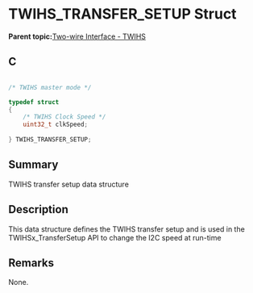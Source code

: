 # TWIHS\_TRANSFER\_SETUP Struct

**Parent topic:**[Two-wire Interface - TWIHS](GUID-C8012FE8-F7B4-4CE6-84B4-61EAAFAB03B0.md)

## C

```c

/* TWIHS master mode */

typedef struct
{
    /* TWIHS Clock Speed */
    uint32_t clkSpeed;
    
} TWIHS_TRANSFER_SETUP;

```

## Summary

TWIHS transfer setup data structure

## Description

This data structure defines the TWIHS transfer setup and is used in the TWIHSx\_TransferSetup API to change the I2C speed at run-time

## Remarks

None.

